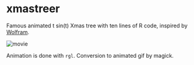 # xmastreer
Famous animated t sin(t) Xmas tree with ten lines of R code, inspired by [Wolfram](https://community.wolfram.com/groups/-/m/t/175891).

![movie](https://github.com/mayer79/xmastreer/blob/master/xmas_movie.gif)

Animation is done with `rgl`. Conversion to animated gif by magick.

